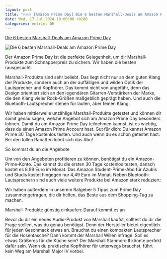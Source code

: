 ```yaml
---
layout: post
title: "🔥🔥🔥 [Amazon Prime Day] Die 6 besten Marshall-Deals am Amazon Prime Day"
date: Wed, 17 Jul 2024 10:00:00 +0200
categories: entries DE
---
```

[Die 6 besten Marshall-Deals am Amazon Prime Day](https://hifi.de/angebot/die-6-besten-marshall-deals-am-amazon-prime-day-199465)

![Die 6 besten Marshall-Deals am Amazon Prime Day](https://hifi.de/wp-content/uploads/2024/07/Marshall-lautsprecher-amazon-prime-day-1024x512.png)

Der Amazon Prime Day ist die perfekte Gelegenheit, um dir Marshall-Produkte zum Schnapperpreis zu sichern. Wir haben die besten rausgesucht.

Marshall-Produkte sind sehr beliebt. Das liegt nicht nur an dem guten Klang der Produkte, sondern auch an der auffälligen und wilden Optik der Lautsprecher und Kopfhörer. Das kommt nicht von ungefähr, denn das Design orientiert sich an den legendären Gitarren-Verstärkern der Marke, die den Klang vieler Rock-Größen maßgeblich geprägt haben. Und auch die Bluetooth-Lautsprecher stehen für lauten, aber feinen Klang.

Wir haben mittlerweile unzählige Marshall-Produkte getestet und können dir somit genau sagen, welche Angebot sich am Amazon Prime Day besonders lohnen. Damit du am Amazon Prime Day teilnehmen kannst, ist es wichtig, dass du einen Amazon Prime Account hast. Gut für dich: Du kannst Amazon Prime 30 Tage kostenlos testen. Und auch wenn du es schon getestet hast: Bei den tollen Rabatten lohnt sich das Abo!

So kommst du an die Angebote

Um von den Angeboten profitieren zu können, benötigst du ein Amazon-Prime-Konto. Das kannst du die ersten 30 Tage kostenlos testen, danach kostet es 8,99 Euro im Monat. Das Amazon Student-Prime-Abo für Azubis und Studis kostet hingegen nur 4,49 Euro im Monat. Neben Bluetooth-Lautsprechern sind auch viele weitere Produkte bei Amazon stark reduziert:

Wir haben außerdem in unserem Ratgeber 5 Tipps zum Prime Day zusammengetragen, die dir helfen, das Beste aus dem Shopping-Tag zu machen.

Marshall-Produkte günstig einkaufen: Darauf kommt es an

Bevor du dir ein neues Audio-Produkt von Marshall kaufst, solltest du dir die Frage stellen, was du genau benötigst. Denn der Hersteller bietet eigentlich für jeden Geschmack etwas an. Brauchst du einen kompakten Lautsprecher für die Hosentasche? Dann kommt der Marshall Willen infrage. Soll es etwas Größeres für die Küche sein? Der Marshall Stanmore II könnte perfekt dafür sein. Wenn du praktische Kopfhörer für unterwegs brauchst, führt kein Weg am Marshall Major IV vorbei.

